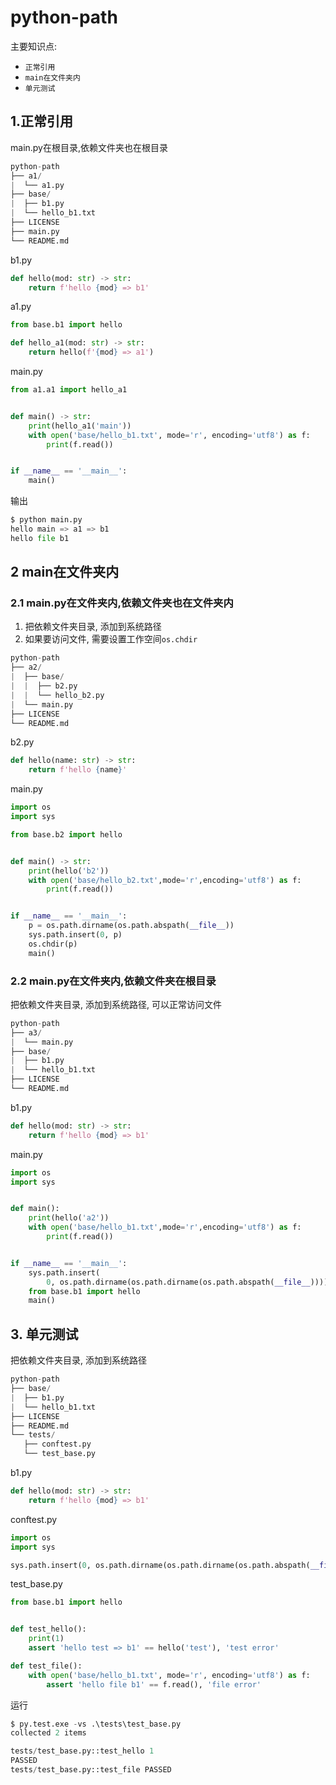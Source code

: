 # python-path

主要知识点: 
- `正常引用` 
- `main在文件夹内` 
- `单元测试`

## 1.正常引用

main.py在根目录,依赖文件夹也在根目录
``` python
python-path
├── a1/
|  └── a1.py
├── base/
|  ├── b1.py
|  └── hello_b1.txt
├── LICENSE
├── main.py
└── README.md
```
b1.py
``` python
def hello(mod: str) -> str:
    return f'hello {mod} => b1'

```
a1.py
``` python
from base.b1 import hello

def hello_a1(mod: str) -> str:
    return hello(f'{mod} => a1')

```

main.py
``` python
from a1.a1 import hello_a1


def main() -> str:
    print(hello_a1('main'))
    with open('base/hello_b1.txt', mode='r', encoding='utf8') as f:
        print(f.read())


if __name__ == '__main__':
    main()

```
输出
``` python
$ python main.py
hello main => a1 => b1
hello file b1
```

## 2 main在文件夹内
### 2.1 main.py在文件夹内,依赖文件夹也在文件夹内
1. 把依赖文件夹目录, 添加到系统路径
2. 如果要访问文件, 需要设置工作空间`os.chdir`
``` python
python-path
├── a2/
|  ├── base/
|  |  ├── b2.py
|  |  └── hello_b2.py
|  └── main.py
├── LICENSE
└── README.md

```
b2.py
``` python
def hello(name: str) -> str:
    return f'hello {name}'

```
main.py
``` python
import os
import sys

from base.b2 import hello


def main() -> str:
    print(hello('b2'))
    with open('base/hello_b2.txt',mode='r',encoding='utf8') as f:
        print(f.read())


if __name__ == '__main__':
    p = os.path.dirname(os.path.abspath(__file__))
    sys.path.insert(0, p)
    os.chdir(p)
    main()

```

### 2.2 main.py在文件夹内,依赖文件夹在根目录
把依赖文件夹目录, 添加到系统路径, 可以正常访问文件
``` python
python-path
├── a3/
|  └── main.py
├── base/
|  ├── b1.py
|  └── hello_b1.txt
├── LICENSE
└── README.md

```
b1.py

``` python
def hello(mod: str) -> str:
    return f'hello {mod} => b1'

```
main.py
``` python
import os
import sys


def main():
    print(hello('a2'))
    with open('base/hello_b1.txt',mode='r',encoding='utf8') as f:
        print(f.read())


if __name__ == '__main__':
    sys.path.insert(
        0, os.path.dirname(os.path.dirname(os.path.abspath(__file__))))
    from base.b1 import hello
    main()

```

## 3. 单元测试
把依赖文件夹目录, 添加到系统路径
``` python
python-path
├── base/
|  ├── b1.py
|  └── hello_b1.txt
├── LICENSE
├── README.md
└── tests/
   ├── conftest.py
   └── test_base.py
```
b1.py
``` python
def hello(mod: str) -> str:
    return f'hello {mod} => b1'

```
conftest.py
``` python
import os
import sys

sys.path.insert(0, os.path.dirname(os.path.dirname(os.path.abspath(__file__))))

```
test_base.py

``` python
from base.b1 import hello


def test_hello():
    print(1)
    assert 'hello test => b1' == hello('test'), 'test error'

def test_file():
    with open('base/hello_b1.txt', mode='r', encoding='utf8') as f:
        assert 'hello file b1' == f.read(), 'file error'

```
运行
``` python
$ py.test.exe -vs .\tests\test_base.py
collected 2 items

tests/test_base.py::test_hello 1
PASSED
tests/test_base.py::test_file PASSED
```

